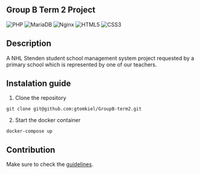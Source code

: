 ## Group B Term 2 Project
![PHP](https://img.shields.io/badge/-PHP-777BB4?style=flat&logo=php&logoColor=white)
![MariaDB](https://img.shields.io/badge/-MariaDB-003545?style=flat&logo=mariadb&logoColor=white)
![Nginx](https://img.shields.io/badge/-Nginx-009136?style=flat&logo=nginx&logoColor=white)
![HTML5](https://img.shields.io/badge/-HTML5-E34F26?style=flat&logo=html5&logoColor=white)
![CSS3](https://img.shields.io/badge/-CSS3-1572B6?style=flat&logo=css3)

## Description
A NHL Stenden student school management system project requested by a primary school which is represented by one of our teachers.

## Instalation guide
1. Clone the repository
```
git clone git@github.com:gtomkiel/GroupB-term2.git
```
2. Start the docker container
```
docker-compose up
```

## Contribution
Make sure to check the [guidelines](GUIDELINES.md).
